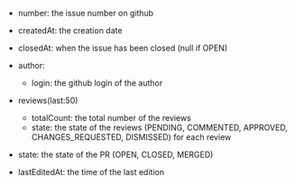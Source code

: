 - number: the issue number on github
- createdAt: the creation date
- closedAt: when the issue has been closed (null if OPEN)
- author:

  - login: the github login of the author
- reviews(last:50) 

  - totalCount: the total number of the reviews
  - state: the state of the reviews (PENDING, COMMENTED, APPROVED, CHANGES_REQUESTED, DISMISSED) for each review
- state: the state of the PR (OPEN, CLOSED, MERGED)
- lastEditedAt: the time of the last edition

